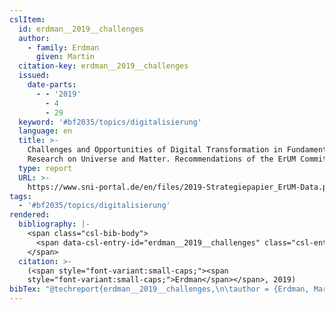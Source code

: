 ```yaml
---
cslItem:
  id: erdman__2019__challenges
  author:
    - family: Erdman
      given: Martin
  citation-key: erdman__2019__challenges
  issued:
    date-parts:
      - - '2019'
        - 4
        - 29
  keyword: '#bf2035/topics/digitalisierung'
  language: en
  title: >-
    Challenges and Opportunities of Digital Transformation in Fundamental
    Research on Universe and Matter. Recommendations of the ErUM Committees
  type: report
  URL: >-
    https://www.sni-portal.de/en/files/2019-Strategiepapier_ErUM-Data.pdf/at_download/file
tags:
  - '#bf2035/topics/digitalisierung'
rendered:
  bibliography: |-
    <span class="csl-bib-body">
      <span data-csl-entry-id="erdman__2019__challenges" class="csl-entry"><span class='author-bib'>Erdman</span>. <span class='date-bib'>(2019)</span>. <span class='title'><i><b><span style="font-style:normal;">Challenges and Opportunities of Digital Transformation in Fundamental Research on Universe and Matter. Recommendations of the ErUM Committees</span></b></i></span>. <span class='URL'><a href='https://www.sni-portal.de/en/files/2019-Strategiepapier_ErUM-Data.pdf/at_download/file'>LINK</a></span></span>
    </span>
  citation: >-
    (<span style="font-variant:small-caps;"><span
    style="font-variant:small-caps;">Erdman</span></span>, 2019)
bibTex: "@techreport{erdman__2019__challenges,\n\tauthor = {Erdman, Martin},\n\tyear = {2019},\n\tmonth = {apr 29},\n\ttitle = {Challenges and {Opportunities} of {Digital} {Transformation} in {Fundamental} {Research} on {Universe} and {Matter}. {Recommendations} of the {ErUM} {Committees}},\n\turl = {https://www.sni-portal.de/en/files/2019-Strategiepapier_ErUM-Data.pdf/at_download/file},\n\thowpublished = {https://www.sni-portal.de/en/files/2019-Strategiepapier\\textunderscore{}ErUM-Data.pdf/at\\textunderscore{}download/file},\n}\n\n"
---
```

